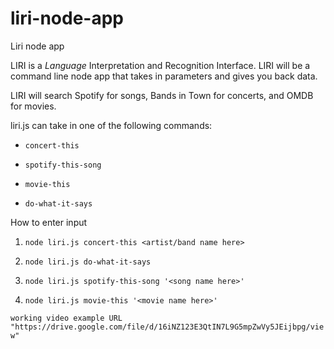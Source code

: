 # liri-node-app
Liri node app

LIRI is a _Language_ Interpretation and Recognition Interface. LIRI will be a command line node app that takes in parameters and gives you back data.

LIRI will search Spotify for songs, Bands in Town for concerts, and OMDB for movies.


 liri.js can take in one of the following commands:

* `concert-this`

* `spotify-this-song`

* `movie-this`

* `do-what-it-says`

How to enter input

1. `node liri.js concert-this <artist/band name here>`

2. `node liri.js do-what-it-says`

3. `node liri.js spotify-this-song '<song name here>'`

4. `node liri.js movie-this '<movie name here>'`

`working video example URL "https://drive.google.com/file/d/16iNZ123E3QtIN7L9G5mpZwVy5JEijbpg/view"`


